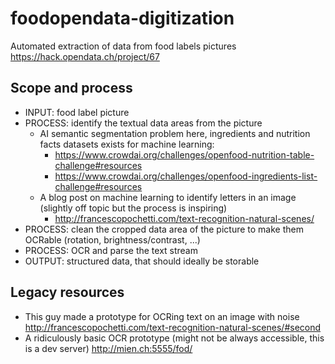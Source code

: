 # foodopendata-digitization
Automated extraction of data from food labels pictures
https://hack.opendata.ch/project/67

## Scope and process
- INPUT: food label picture
- PROCESS: identify the textual data areas from the picture
  - AI semantic segmentation problem here, ingredients and nutrition facts datasets exists for machine learning:
    - https://www.crowdai.org/challenges/openfood-nutrition-table-challenge#resources
    - https://www.crowdai.org/challenges/openfood-ingredients-list-challenge#resources
  - A blog post on machine learning to identify letters in an image (slightly off topic but the process is inspiring)
    - http://francescopochetti.com/text-recognition-natural-scenes/
- PROCESS: clean the cropped data area of the picture to make them OCRable (rotation, brightness/contrast, ...)
- PROCESS: OCR and parse the text stream
- OUTPUT: structured data, that should ideally be storable

## Legacy resources
- This guy made a prototype for OCRing text on an image with noise
  http://francescopochetti.com/text-recognition-natural-scenes/#second
- A ridiculously basic OCR prototype (might not be always accessible, this is a dev server)
  http://mien.ch:5555/fod/
